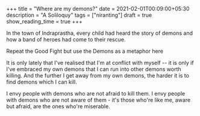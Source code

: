 +++
title = "Where are my demons?"
date = 2021-02-01T00:09:00+05:30
description = "A Soliloquy"
tags = ["niranting"]
draft = true
show_reading_time = true
+++

In the town of Indraprastha, every child had heard the story of demons and how a band of heroes had come to their rescue. 

Repeat the Good Fight but use the Demons as a metaphor here


It is only lately that I've realised that I'm at conflict with myself -- it is only if I've embraced my own demons that I can run into other demons worth killing. And the further I get away from my own demons, the harder it is to find demons which I can kill.

I envy people with demons who are not afraid to kill them. I envy people with demons who are not aware of them - it's those who're like me, aware but afraid, are the ones who're miserable. 
